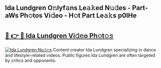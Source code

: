 ## Ida Lundgren O𝚗lyf𝚊ns Le𝚊𝚔ed N𝚞𝚍es - Part-aWs Ph𝚘tos Vi𝚍eo - H𝚘t Part Le𝚊𝚔s p0lHe

# <h2><a href="http://hf8gqt.feru.top/?c=Ida+Lundgren">🔗 👉 🔴 Ida Lundgren Vi𝚍𝚎o Ph𝚘t𝚘𝚜</a></h2>

[![Ida Lundgren Nu𝚍𝚎s](https://i.imgur.com/0TWrTi3.gif)](http://hf8gqt.feru.top/?c=Ida+Lundgren)
Content creator Ida Lundgren specializing in dance and lifestyle-related videos. Public figures Ida Lundgren are often targeted by critics and opponents. 

